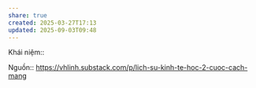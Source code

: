 ```yaml
---
share: true
created: 2025-03-27T17:13
updated: 2025-09-03T09:48
---
```

Khái niệm:: 

Nguồn:: https://vhlinh.substack.com/p/lich-su-kinh-te-hoc-2-cuoc-cach-mang